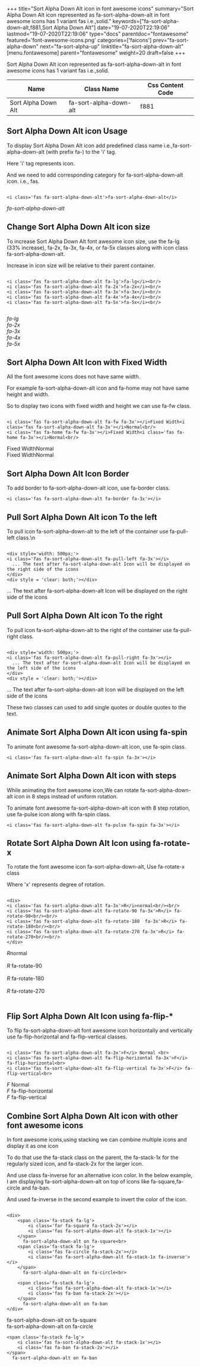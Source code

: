 +++
title="Sort Alpha Down Alt icon in font awesome icons"
summary="Sort Alpha Down Alt icon represented as fa-sort-alpha-down-alt in font awesome icons has 1 variant fas i.e.,solid."
keywords=["fa-sort-alpha-down-alt,f881,Sort Alpha Down Alt"]
date="19-07-2020T22:19:06"
lastmod="19-07-2020T22:19:06"
type="docs"
parentdoc="fontawesome"
featured='font-awesome-icons.png'
categories=['faicons']
prev="fa-sort-alpha-down"
next="fa-sort-alpha-up"
linktitle="fa-sort-alpha-down-alt"
[menu.fontawesome]
parent="fontawesome"
weight=20
draft=false
+++


Sort Alpha Down Alt icon represented as fa-sort-alpha-down-alt in font awesome icons has 1 variant fas i.e.,solid.

<div class='table-responsive'><table class='table'><thead><tr><th>Name</th><th>Class Name</th><th>Css Content Code</th></tr></thead><tbody><tr><td>Sort Alpha Down Alt</td><td>fa-sort-alpha-down-alt</td><td>f881</td></tr></tbody></table></div>



## Sort Alpha Down Alt icon Usage

To display Sort Alpha Down Alt icon add predefined class name i.e.,fa-sort-alpha-down-alt (with prefix fa-) to the 'i' tag.

Here 'i' tag represents icon.

And we need to add corresponding category for fa-sort-alpha-down-alt icon. i.e., fas.


```

<i class='fas fa-sort-alpha-down-alt'>fa-sort-alpha-down-alt</i>
```

<i class='fas fa-sort-alpha-down-alt'>fa-sort-alpha-down-alt</i>




## Change Sort Alpha Down Alt icon size
To increase Sort Alpha Down Alt font awesome icon size, use the fa-lg (33% increase), fa-2x, fa-3x, fa-4x, or fa-5x classes along with icon class fa-sort-alpha-down-alt.

Increase in icon size will be relative to their parent container. 

```

<i class='fas fa-sort-alpha-down-alt fa-lg'>fa-lg</i><br/>
<i class='fas fa-sort-alpha-down-alt fa-2x'>fa-2x</i><br/>
<i class='fas fa-sort-alpha-down-alt fa-3x'>fa-3x</i><br/>
<i class='fas fa-sort-alpha-down-alt fa-4x'>fa-4x</i><br/>
<i class='fas fa-sort-alpha-down-alt fa-5x'>fa-5x</i><br/>
            
```

<i class='fas fa-sort-alpha-down-alt fa-lg'>fa-lg</i><br/>
<i class='fas fa-sort-alpha-down-alt fa-2x'>fa-2x</i><br/>
<i class='fas fa-sort-alpha-down-alt fa-3x'>fa-3x</i><br/>
<i class='fas fa-sort-alpha-down-alt fa-4x'>fa-4x</i><br/>
<i class='fas fa-sort-alpha-down-alt fa-5x'>fa-5x</i><br/>
            



## Sort Alpha Down Alt Icon with Fixed Width 

All the font awesome icons does not have same width.

For example fa-sort-alpha-down-alt icon and fa-home may not have same height and width.

So to display two icons with fixed width and height we can use fa-fw class.


```

<i class='fas fa-sort-alpha-down-alt fa-fw fa-3x'></i>Fixed Width<i class='fas fa-sort-alpha-down-alt fa-3x'></i>Normal<br/>
<i class='fas fa-home fa-fw fa-3x'></i>Fixed Width<i class='fas fa-home fa-3x'></i>Normal<br/>
```

<i class='fas fa-sort-alpha-down-alt fa-fw fa-3x'></i>Fixed Width<i class='fas fa-sort-alpha-down-alt fa-3x'></i>Normal<br/>
<i class='fas fa-home fa-fw fa-3x'></i>Fixed Width<i class='fas fa-home fa-3x'></i>Normal<br/>



## Sort Alpha Down Alt Icon Border 

To add border to fa-sort-alpha-down-alt icon, use fa-border class.


```
<i class='fas fa-sort-alpha-down-alt fa-border fa-3x'></i>

```
<i class='fas fa-sort-alpha-down-alt fa-border fa-3x'></i>





## Pull Sort Alpha Down Alt icon To the left

To pull icon fa-sort-alpha-down-alt to the left of the container use fa-pull-left class.\n

```

<div style='width: 500px;'>
<i class='fas fa-sort-alpha-down-alt fa-pull-left fa-3x'></i>
  ... The text after fa-sort-alpha-down-alt Icon will be displayed on the right side of the icons
</div>
<div style = 'clear: both;'></div>
```

<div style='width: 500px;'>
<i class='fas fa-sort-alpha-down-alt fa-pull-left fa-3x'></i>
  ... The text after fa-sort-alpha-down-alt Icon will be displayed on the right side of the icons
</div>
<div style = 'clear: both;'></div>




## Pull Sort Alpha Down Alt icon To the right
To pull icon fa-sort-alpha-down-alt to the right of the container use fa-pull-right class.

```

<div style='width: 500px;'>
<i class='fas fa-sort-alpha-down-alt fa-pull-right fa-3x'></i>
  ... The text after fa-sort-alpha-down-alt Icon will be displayed on the left side of the icons
</div>
<div style = 'clear: both;'></div>
```

<div style='width: 500px;'>
<i class='fas fa-sort-alpha-down-alt fa-pull-right fa-3x'></i>
  ... The text after fa-sort-alpha-down-alt Icon will be displayed on the left side of the icons
</div>
<div style = 'clear: both;'></div>

These two classes can used to add single quotes or double quotes to the text.


## Animate Sort Alpha Down Alt icon using fa-spin
To animate font awesome fa-sort-alpha-down-alt icon, use fa-spin class.

```
<i class='fas fa-sort-alpha-down-alt fa-spin fa-3x'></i>
```
<i class='fas fa-sort-alpha-down-alt fa-spin fa-3x'></i>




## Animate Sort Alpha Down Alt icon with steps
While animating the font awesome icon,We can rotate fa-sort-alpha-down-alt icon in 8 steps instead of uniform rotation.

To animate font awesome fa-sort-alpha-down-alt icon with 8 step rotation, use fa-pulse icon along with fa-spin class.


```
<i class='fas fa-sort-alpha-down-alt fa-pulse fa-spin fa-3x'></i>

```
<i class='fas fa-sort-alpha-down-alt fa-pulse fa-spin fa-3x'></i>





## Rotate Sort Alpha Down Alt Icon using fa-rotate-x
To rotate the font awesome icon fa-sort-alpha-down-alt, Use fa-rotate-x class

Where 'x' represents degree of rotation.


```

<div>
<i class='fas fa-sort-alpha-down-alt fa-3x'>R</i>normal<br/><br/>
<i class='fas fa-sort-alpha-down-alt fa-rotate-90 fa-3x'>R</i> fa-rotate-90<br/><br/> 
<i class='fas fa-sort-alpha-down-alt fa-rotate-180  fa-3x'>R</i> fa-rotate-180<br/><br/> 
<i class='fas fa-sort-alpha-down-alt fa-rotate-270 fa-3x'>R</i> fa-rotate-270<br/><br/>
</div>
```

<div>
<i class='fas fa-sort-alpha-down-alt fa-3x'>R</i>normal<br/><br/>
<i class='fas fa-sort-alpha-down-alt fa-rotate-90 fa-3x'>R</i> fa-rotate-90<br/><br/> 
<i class='fas fa-sort-alpha-down-alt fa-rotate-180  fa-3x'>R</i> fa-rotate-180<br/><br/> 
<i class='fas fa-sort-alpha-down-alt fa-rotate-270 fa-3x'>R</i> fa-rotate-270<br/><br/>
</div>




## Flip Sort Alpha Down Alt Icon using fa-flip-*
To flip fa-sort-alpha-down-alt font awesome icon horizontally and vertically use fa-flip-horizontal and fa-flip-vertical classes. 

```

<i class='fas fa-sort-alpha-down-alt fa-3x'>F</i> Normal <br>
<i class='fas fa-sort-alpha-down-alt fa-flip-horizontal fa-3x'>F</i> fa-flip-horizontal<br>
<i class='fas fa-sort-alpha-down-alt fa-flip-vertical fa-3x'>F</i> fa-flip-vertical<br>
```

<i class='fas fa-sort-alpha-down-alt fa-3x'>F</i> Normal <br>
<i class='fas fa-sort-alpha-down-alt fa-flip-horizontal fa-3x'>F</i> fa-flip-horizontal<br>
<i class='fas fa-sort-alpha-down-alt fa-flip-vertical fa-3x'>F</i> fa-flip-vertical<br>




## Combine Sort Alpha Down Alt icon with other font awesome icons
In font awesome icons,using stacking we can combine multiple icons and display it as one icon 

To do that use the fa-stack class on the parent, the fa-stack-1x for the regularly sized icon, and fa-stack-2x for the larger icon.

And use class fa-inverse for an alternative icon color. 
In the below example, I am displaying fa-sort-alpha-down-alt on top of icons like fa-square,fa-circle and fa-ban.

And used fa-inverse in the second example to invert the color of the icon.

```

<div>
    <span class='fa-stack fa-lg'>
        <i class='far fa-square fa-stack-2x'></i>
        <i class='fas fa-sort-alpha-down-alt fa-stack-1x'></i>
    </span>
      fa-sort-alpha-down-alt on fa-square<br>
    <span class='fa-stack fa-lg'>
        <i class='fas fa-circle fa-stack-2x'></i>
        <i class='fas fa-sort-alpha-down-alt fa-stack-1x fa-inverse'></i>
    </span>
      fa-sort-alpha-down-alt on fa-circle<br>

    <span class='fa-stack fa-lg'>
        <i class='fas fa-sort-alpha-down-alt fa-stack-1x'></i>
        <i class='fas fa-ban fa-stack-2x'></i>
    </span>
      fa-sort-alpha-down-alt on fa-ban
</div>
```

<div>
    <span class='fa-stack fa-lg'>
        <i class='far fa-square fa-stack-2x'></i>
        <i class='fas fa-sort-alpha-down-alt fa-stack-1x'></i>
    </span>
      fa-sort-alpha-down-alt on fa-square<br>
    <span class='fa-stack fa-lg'>
        <i class='fas fa-circle fa-stack-2x'></i>
        <i class='fas fa-sort-alpha-down-alt fa-stack-1x fa-inverse'></i>
    </span>
      fa-sort-alpha-down-alt on fa-circle<br>

    <span class='fa-stack fa-lg'>
        <i class='fas fa-sort-alpha-down-alt fa-stack-1x'></i>
        <i class='fas fa-ban fa-stack-2x'></i>
    </span>
      fa-sort-alpha-down-alt on fa-ban
</div>






